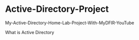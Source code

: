 # Active-Directory-Project
My-Active-Directory-Home-Lab-Project-With-MyDFIR-YouTube

What is Active Directory

